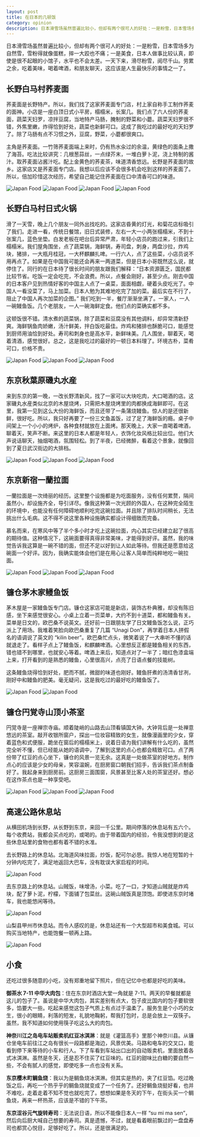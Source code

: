 ```yaml
---
layout: post
title: 在日本的几顿饭
category: opinion
description: 日本滑雪场虽然普遍比较小，但却有两个很可人的好处：一是粉雪，日本雪场多为自然雪，雪粉得就像蛋糕，摔一大跤也不痛；一是美食，日本人做事比较认真，即使是很不起眼的馆子，水平也不会太差。滑尽粉雪，阅尽千山，劳累之余，吃着美味，喝着啤酒，和朋友聊天，这应该是人生最快乐的事情之一了。
---
```


日本滑雪场虽然普遍比较小，但却有两个很可人的好处：一是粉雪，日本雪场多为自然雪，雪粉得就像蛋糕，摔一大跤也不痛；一是美食，日本人做事比较认真，即使是很不起眼的小馆子，水平也不会太差。一天下来，滑尽粉雪，阅尽千山。劳累之余，吃着美味，喝着啤酒，和朋友聊天，这应该是人生最快乐的事情之一了。

## 长野白马村荞麦面

荞麦面是长野特产。所以，我们找了这家荞麦面专门店，村上家自称手工制作荞麦的面神。小店是一座白顶日式小平房，榻榻米，长案几。我们点了六人份的荞麦面，蔬菜天妇罗，凉拌豆腐，当地特产马肠，腌制的野菜和小蘑。蔬菜天妇罗很不错，外焦里嫩，炸得恰到好处，蔬菜也新鲜可口。这成了我吃过的最好吃的天妇罗了。除了马肠有点不习惯之外，豆腐，野菜，小蘑都很爽口。

主角是荞麦面。一竹筛荞麦面端上来时，仍有热水汆过的余温，黄绿色的面条上撒了海苔。吃法比较讲究：几根葱蒜丝，一点绿芥末，一堆白萝卜泥，浇上特制的酱汁。取荞麦面沾酱汁吃。配上金黄色的荞麦茶，味道清香悠远。长野是荞麦面的故乡。这家店又是荞麦面专门店。我想以后应该不会很多机会吃到这样的荞麦面了。所以，倍加珍惜这次经历，希望自己能记住荞麦面在口中清香可口的味道。

![Japan Food](/images/opinion/JapanFood/soba-restaurant.JPG)
![Japan Food](/images/opinion/JapanFood/soba-food.JPG)
![Japan Food](/images/opinion/JapanFood/soba.JPG)
![Japan Food](/images/opinion/JapanFood/soba-2.JPG)

## 长野白马村日式火锅

滑了一天雪，晚上几个朋友一同外出找吃的。这家店昏黄的灯光，和菊花店标吸引了我们。走进一看，传统日餐馆，旧日式装修，左右一大一小两张榻榻米，不到十张案几，蓝色坐垫。白发老板在吧台后异常严肃，年轻小店员的跑过来，引我们上榻榻米。我们屋角围坐，点了蔬菜锅，海鲜锅，寿司盘，刺身，两盘沙拉，炸鸡块，猪排，一大瓶月桂冠，一大杯麒麟扎啤。一行六人，点了这些菜，小店员说不用再点了。如果是在中国我可能还会再来一两道菜，但是日本小哥既然这么说，就停住了。同行的在日本待了很长时间的朋友跟我们解释：“日本资源匮乏，国民都比较节省。吃饭一定会吃完，不会浪费。所以，点餐会刚好，甚至少点。刚去中国的日本客户见到热情好客的中国主人点了一桌菜，面面相觑，硬着头皮吃光了。中国人一看没菜了，马上加菜。日本人勉为其难地吃完了加的菜。最后实在不行了，阻止了中国人再次加菜的企图。” 我们吃到一半，餐厅渐渐坐满了。一家人，一人一碗鳗鱼饭。几个老朋友，一人一碗海鲜定食。他们点的菜确实都不多。

这顿饭很不错。清水煮的蔬菜锅，除了蔬菜和豆腐没有其他调料，却异常清新舒爽。海鲜锅鱼肉娇嫩，汤汁鲜美，拌白饭吃最佳。炸鸡和猪排也酥脆可口，能感觉到厨师用油恰到好处。寿司和刺身也是高水平，新鲜味美。几人围坐，聊着天，喝着清酒，感觉很好。总之，这是我吃过的最好的一顿日本料理了。环境古朴，菜肴可口，价格不贵。

![Japan Food](/images/opinion/JapanFood/rakuba-restaurant.JPG)
![Japan Food](/images/opinion/JapanFood/rakuba-restaurant-2.JPG)
![Japan Food](/images/opinion/JapanFood/rakuba-food.JPG)

## 东京秋葉原磯丸水産

来到东京的第一晚，一改长野清新风，找了一家可以大块吃肉，大口喝酒的店。这家磯丸水産类似北京的木屋烧烤，只需把木屋烧烤里的肉都换成海鲜即可。在这里，我第一见到这么大份的海鲜饭，而且还带了一条蒲烧鳗鱼。惊人的是还很新鲜，很好吃。所以，我只好再要了一份三文鱼盖饭，过了足了海鲜饭的瘾。桌子中间架上一个小小的烤炉，各种食材就放在上面烤。那天晚上，大家一直喝着啤酒，聊着天，笑声不断。来这里的日本人都是年轻人，衣饰化妆风格比较出位。他们大声说话聊天，抽烟喝酒，氛围轻松。到了半夜，已经微醉，看着这个景象，就像回到了夏日武汉街边的大排档。

![Japan Food](/images/opinion/JapanFood/jiwan-restaurant.JPG)
![Japan Food](/images/opinion/JapanFood/jiwan-seafooddon.JPG)
![Japan Food](/images/opinion/JapanFood/jiwan-food.JPG)

## 东京新宿一蘭拉面

一蘭拉面是一次绮丽的经历。这里整个设施都是为吃面服务，没有任何累赘，隔间虽然小，却设施齐全，导引详尽。像我这种第一次光顾的外国人，在这种完全陌生的环境中，也能没有任何障碍地顺利吃完这碗拉面。并且除了排队时间稍长，无法挑出什么毛病。这不得不说这里各种设施确实都设计得细致而完备。

慕名而来，在寒风中等了半个多小时才吃上这碗拉面，内心其实已经建立起了很高的期待值。这种情况下，这碗面要得真得非常美味，才能得到好评。虽然，我的味觉告诉我这算是一碗不错的面，但还不足以好到让人如此等待。但我还是愿意给这碗面一个好评。因为，我确实能体会他们是在用心让客人简单而纯粹地吃一碗拉面。

![Japan Food](/images/opinion/JapanFood/yilan-restaurant.JPG)
![Japan Food](/images/opinion/JapanFood/yilan-restaurant-2.JPG)
![Japan Food](/images/opinion/JapanFood/yilan-ramen.JPG)

## 镰仓茅木家鳗鱼饭

茅木屋是一家鳗鱼饭专门店。镰仓这家店可能是新店，装饰古朴典雅，却没有陈旧感，坐下来感觉很安心。小桌上立着一页菜单，大约不到十道菜，都和鳗鱼有关。菜单是日文的，欧巴桑不说英文。还好前一日跟朋友学了日文鳗鱼饭怎么说，正巧派上了用场。我堆着笑脸向欧巴桑重复了几篇 “Unagi Don”，再学着日本人拼假名的语调说了英文的 “kilin beer”。欧巴桑忙点头，微笑着说了一大串听不懂的话就退走了。看样子点上了鳗鱼饭，和麒麟啤酒。心里想反正都是鳗鱼相关的东西，错也错不到哪里，也就安心等着。啤酒上来后，知道点对了一半了；暗红色漆盒端上来，打开看到的是熟悉的鳗鱼，心里很高兴，点亮了日语点餐的技能树。

这条鳗鱼烧得恰到好处，肥而不腻，微甜的味道也刚好。鳗鱼肝煮的汤清香甘冽，刚好中和鳗鱼的肥美。毫无疑问，这是我吃过的最好吃的鳗鱼饭了。

![Japan Food](/images/opinion/JapanFood/unagidon-restaurant.JPG)
![Japan Food](/images/opinion/JapanFood/unagidon.JPG)

## 镰仓円覚寺山顶小茶室

円覚寺是一座禅宗寺庙。顺着陡峭的山路去山顶看镇国大钟。大钟背后是一处禅意悠远的茶室。敲开收银所窗户，探出一位妆容精致的女生，就像漫画里的少女，穿着蓝色和式便服，跪坐在窗后的榻榻米上，说着日语为我们讲解有什么吃的，虽然完全听不懂，但已经能从她的语调中，了解到这里的点心也都会精致可口。点了两份带了红豆的点心坐下，镰仓的风景一览无余。这真是一处做茶室的好地方。制作点心的应该是少女的母亲，笑容温婉，在厨房窗口朝我们招手，告诉我们茶点制备好了。我起身来到厨房前。这厨房三面围窗，风景甚至比客人处的茶室还好。想必在这作茶点也是一种享受吧。

![Japan Food](/images/opinion/JapanFood/teahouse.JPG)
![Japan Food](/images/opinion/JapanFood/tea-dessert.JPG)
![Japan Food](/images/opinion/JapanFood/tea-dessert-2.JPG)

## 高速公路休息站

从横田机场到长野，从长野到东京，来回一千公里。期间停落的休息站有五六个。每个收费站，我都会买点吃的，或喝的。由于带着国内的经验，令我没想到的是这些休息站里的食物也都有着不错的水准。

去长野路上的休息站。北海道风味拉面，炒饭，配可尔必思。我惊人地在短暂的十分钟内吃完了，满足地返回大巴车，没有耽误大家启程的时间。

![Japan Food](/images/opinion/JapanFood/ramen.JPG)

去东京路上的休息站。山贼饭，味增汤，小菜。吃了一口，才知道山贼就是炸鸡块，配了萝卜泥，柠檬，下面铺了包菜丝。这碗山贼饭真是顶饱。即使进东京时堵车，我也能悠闲等待。

![Japan Food](/images/opinion/JapanFood/shanzeidon.JPG)

山梨县甲州市休息站。而令人感叹的是，休息站还有一个大型超市和美食城。可以购买当地特产，也能饱餐一顿再上路。

![Japan Food](/images/opinion/JapanFood/shanli-reststop.JPG)

## 小食

还吃过很多随意的小吃，没有郑重地留下照片，但在记忆中也都是好吃的美味。

**御茶水 7-11 中华大肉包**：住在东京时酒店大堂一角就是 7-11。两天的早餐就都是这儿的包子了。虽说是中华大肉包，其实差别有点大，包子皮比国内的包子要软很多，馅要大一些。吃起来感觉这包子气质上有点过于温柔了。服务生是个小巧的女生，很小的眼睛，利落的短发，礼貌地鞠躬，帮我打包时，总是会放上一双筷子。虽然，我不知道如何使用筷子吃这么大的肉包。

**神奈川江之岛电车站贩卖机红豆冰淇淋**：就是《灌篮高手》里那个神奈川县。从镰仓坐电车前往江之岛有很长一段路都是海边，风景优美。马路和电车的交叉口，能看到停下来等待的小车和行人。下了车看到车站出口出的自动贩卖机，里面放着各式冰淇淋。虽然是冬天，还是忍不住买了红豆味的。红豆的甜味比白糖的要自然一些，不会有腻人的感觉，即使吃多一点也没有关系。

**东京樱木町鲷鱼烧**：我以为是鲷鱼烧冰淇淋。但其实是热的，夹了红豆馅。吃过晚饭之后，再吃一个热乎乎的鲷鱼烧就变成了一个任务了。还好鲷鱼烧挺好看，也并不难吃，走着走着不知不觉也就吃完了。想想如果是冬天的下午，在街头买一个鲷鱼烧，再来一杯热茶，应该是不错的下午茶。

**东京涩谷元气旋转寿司**：无法说日语，所以不能像日本人一样 “su mi ma sen”， 然后向后厨大喊自己想要的寿司。真是遗憾，不过，就是看着眼前飘过的一盘盘寿司也都赏心悦目，足够好吃了。所以，还是很满足的。
